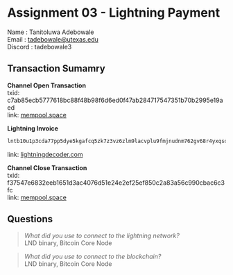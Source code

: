 # Assignment 03 - Lightning Payment

Name    : Tanitoluwa Adebowale  
Email   : tadebowale@utexas.edu  
Discord : tadebowale3  

## Transaction Sumamry

**Channel Open Transaction**  
txid: c7ab85ecb5777618bc88f48b98f6d6ed0f47ab284717547351b70b2995e19aed  
link: [mempool.space](https://mempool.space/testnet/tx/c7ab85ecb5777618bc88f48b98f6d6ed0f47ab284717547351b70b2995e19aed)

**Lightning Invoice**
```md
lntb10u1p3cda77pp5dye5kgafcq5zk7z3vz6zlm9lacvplu9fmjnudnm762gv68r4yxqsdqqcqzpgxqyz5vqsp54nerzc5nranp5lp0ptu7tlrgz49echwmny4e83sxqnza6e5cfg3s9qyyssqgxfzdhw4hcc82mnergc5j0ffrcnqx565j9dt9eunftnvy9uz0mqr78uek5n4fpjz6kd06xfjusns0l5eumctggfasfq4m6tadkp4arspajtgh5
```
link: [lightningdecoder.com](https://lightningdecoder.com/lntb10u1p3cda77pp5dye5kgafcq5zk7z3vz6zlm9lacvplu9fmjnudnm762gv68r4yxqsdqqcqzpgxqyz5vqsp54nerzc5nranp5lp0ptu7tlrgz49echwmny4e83sxqnza6e5cfg3s9qyyssqgxfzdhw4hcc82mnergc5j0ffrcnqx565j9dt9eunftnvy9uz0mqr78uek5n4fpjz6kd06xfjusns0l5eumctggfasfq4m6tadkp4arspajtgh5)

**Channel Close Transaction**  
txid: f37547e6832eeb1651d3ac4076d51e24e2ef25ef850c2a83a56c990cbac6c3fc  
link: [mempool.space](https://mempool.space/testnet/tx/f37547e6832eeb1651d3ac4076d51e24e2ef25ef850c2a83a56c990cbac6c3fc)

## Questions

> *What did you use to connect to the lightning network?*  
LND binary, Bitcoin Core Node

> *What did you use to connect to the blockchain?*  
LND binary, Bitcoin Core Node

